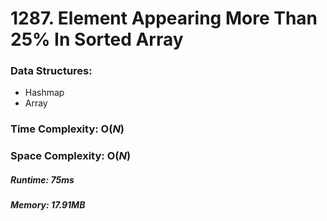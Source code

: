 # 1287. Element Appearing More Than 25% In Sorted Array

### Data Structures:
- Hashmap
- Array

### Time Complexity: **O**(***N***)

### Space Complexity: **O**(***N***)

##### Runtime: 75ms
##### Memory: 17.91MB